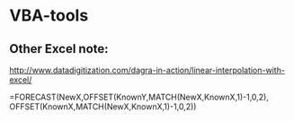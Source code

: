 # VBA-tools



## Other Excel note:


http://www.datadigitization.com/dagra-in-action/linear-interpolation-with-excel/

=FORECAST(NewX,OFFSET(KnownY,MATCH(NewX,KnownX,1)-1,0,2), OFFSET(KnownX,MATCH(NewX,KnownX,1)-1,0,2))
